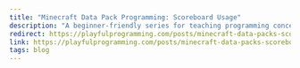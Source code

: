 ```yaml
---
title: "Minecraft Data Pack Programming: Scoreboard Usage"
description: "A beginner-friendly series for teaching programming concepts with Minecraft data packs."
redirect: https://playfulprogramming.com/posts/minecraft-data-packs-scoreboards
link: https://playfulprogramming.com/posts/minecraft-data-packs-scoreboards
tags: blog
---
```


